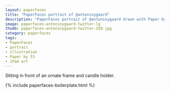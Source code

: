 ```yaml
---
layout: paperfaces
title: "PaperFaces portrait of @antoninygaard"
description: "PaperFaces portrait of @antoninygaard drawn with Paper by 53 on an iPad."
image: paperfaces-antoninygaard-twitter-lg
thumb: paperfaces-antoninygaard-twitter-150.jpg
category: paperfaces
tags: 
- PaperFaces
- portrait
- illustration
- Paper by 53
- iPad art
---
```


Sitting in front of an ornate frame and candle holder.

{% include paperfaces-boilerplate.html %}